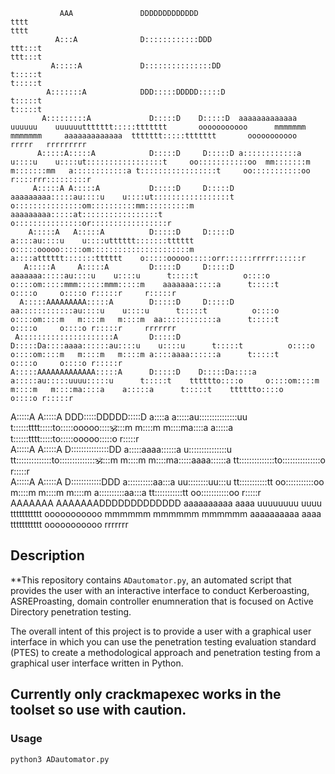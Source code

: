                                                                                                                                                                                                                                    
                                                                                                                                                                                                                                   
               AAA               DDDDDDDDDDDDD                                                 tttt                                                                             tttt                                               
              A:::A              D::::::::::::DDD                                           ttt:::t                                                                          ttt:::t                                               
             A:::::A             D:::::::::::::::DD                                         t:::::t                                                                          t:::::t                                               
            A:::::::A            DDD:::::DDDDD:::::D                                        t:::::t                                                                          t:::::t                                               
           A:::::::::A             D:::::D    D:::::D  aaaaaaaaaaaaa  uuuuuu    uuuuuuttttttt:::::ttttttt       ooooooooooo      mmmmmmm    mmmmmmm     aaaaaaaaaaaaa  ttttttt:::::ttttttt       ooooooooooo   rrrrr   rrrrrrrrr   
          A:::::A:::::A            D:::::D     D:::::D a::::::::::::a u::::u    u::::ut:::::::::::::::::t     oo:::::::::::oo  mm:::::::m  m:::::::mm   a::::::::::::a t:::::::::::::::::t     oo:::::::::::oo r::::rrr:::::::::r  
         A:::::A A:::::A           D:::::D     D:::::D aaaaaaaaa:::::au::::u    u::::ut:::::::::::::::::t    o:::::::::::::::om::::::::::mm::::::::::m  aaaaaaaaa:::::at:::::::::::::::::t    o:::::::::::::::or:::::::::::::::::r 
        A:::::A   A:::::A          D:::::D     D:::::D          a::::au::::u    u::::utttttt:::::::tttttt    o:::::ooooo:::::om::::::::::::::::::::::m           a::::atttttt:::::::tttttt    o:::::ooooo:::::orr::::::rrrrr::::::r
       A:::::A     A:::::A         D:::::D     D:::::D   aaaaaaa:::::au::::u    u::::u      t:::::t          o::::o     o::::om:::::mmm::::::mmm:::::m    aaaaaaa:::::a      t:::::t          o::::o     o::::o r:::::r     r:::::r
      A:::::AAAAAAAAA:::::A        D:::::D     D:::::D aa::::::::::::au::::u    u::::u      t:::::t          o::::o     o::::om::::m   m::::m   m::::m  aa::::::::::::a      t:::::t          o::::o     o::::o r:::::r     rrrrrrr
     A:::::::::::::::::::::A       D:::::D     D:::::Da::::aaaa::::::au::::u    u::::u      t:::::t          o::::o     o::::om::::m   m::::m   m::::m a::::aaaa::::::a      t:::::t          o::::o     o::::o r:::::r            
    A:::::AAAAAAAAAAAAA:::::A      D:::::D    D:::::Da::::a    a:::::au:::::uuuu:::::u      t:::::t    tttttto::::o     o::::om::::m   m::::m   m::::ma::::a    a:::::a      t:::::t    tttttto::::o     o::::o r:::::r            
   A:::::A             A:::::A   DDD:::::DDDDD:::::D a::::a    a:::::au:::::::::::::::uu    t::::::tttt:::::to:::::ooooo:::::om::::m   m::::m   m::::ma::::a    a:::::a      t::::::tttt:::::to:::::ooooo:::::o r:::::r            
  A:::::A               A:::::A  D:::::::::::::::DD  a:::::aaaa::::::a u:::::::::::::::u    tt::::::::::::::to:::::::::::::::om::::m   m::::m   m::::ma:::::aaaa::::::a      tt::::::::::::::to:::::::::::::::o r:::::r            
 A:::::A                 A:::::A D::::::::::::DDD     a::::::::::aa:::a uu::::::::uu:::u      tt:::::::::::tt oo:::::::::::oo m::::m   m::::m   m::::m a::::::::::aa:::a       tt:::::::::::tt oo:::::::::::oo  r:::::r            
AAAAAAA                   AAAAAAADDDDDDDDDDDDD         aaaaaaaaaa  aaaa   uuuuuuuu  uuuu        ttttttttttt     ooooooooooo   mmmmmm   mmmmmm   mmmmmm  aaaaaaaaaa  aaaa         ttttttttttt     ooooooooooo    rrrrrrr            
                                                                                                                                                                                                                        

## Description

**This repository contains `ADautomator.py`, an automated script that provides the user with an interactive interface to conduct Kerberoasting, ASREProasting, domain controller enumneration that is focused on Active Directory penetration testing. 

The overall intent of this project is to provide a user with a graphical user interface in which you can use the penetration testing evaluation standard (PTES) to create a methodological approach and penetration testing from a graphical user interface written in Python. 

**Currently only crackmapexec works in the toolset so use with caution.**
---

### Usage

```bash
python3 ADautomator.py
